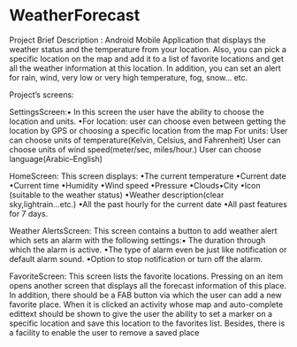 # WeatherForecast

Project Brief Description :
Android Mobile Application that displays the weather status and the temperature from your location. Also, you can pick a specific location on the map and add it to a list of favorite locations and get all the weather information at this location. In addition, you can set an alert for rain, wind, very low or very high temperature, fog, snow... etc.

Project’s screens:

  SettingsScreen:▪
    In this screen the user have the ability to choose the location and units.
    •For location:
      user can choose even between getting the location by GPS or choosing a specific location from the map 
    For units: 
      User can choose units of temperature(Kelvin, Celsius, and Fahrenheit)
      User can choose units of wind speed(meter/sec, miles/hour.)
      User can choose language(Arabic–English)
  
  HomeScreen:
    This screen displays:
      •The current temperature
      •Current date
      •Current time
      •Humidity
      •Wind speed
      •Pressure
      •Clouds•City
      •Icon (suitable to the weather status)
      •Weather description(clear sky,lightrain...etc.)
      •All the past hourly for the current date
      •All past features for 7 days.
  
  Weather AlertsScreen:
    This screen contains a button to add weather alert which sets an alarm with the following settings:▪
      The duration through which the alarm is active.
      ▪The type of alarm even be just like notification or default alarm sound.
      ▪Option to stop notification or turn off the alarm.
  
  FavoriteScreen:
    This screen lists the favorite locations.
    Pressing on an item opens another screen that displays all the forecast information of this place.
    In addition, there should be a FAB button via which the user can add a new favorite place. 
    When it is clicked an activity whose map and auto-complete edittext should be shown to give the user the ability to set a marker on a specific location and save       this location to the favorites list.
    Besides, there is a facility to enable the user to remove a saved place
